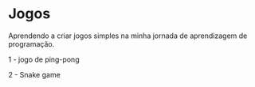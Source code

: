 # Jogos
Aprendendo a criar jogos simples na minha jornada de aprendizagem de programação.

1 - jogo de ping-pong

2 - Snake game
